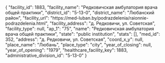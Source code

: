 {
    "facility_id": 1883,
    "facility_name": "Редковичская амбулатория врача общей практики",
    "district_id": "5-13-0",
    "district_name": "Любанский район",
    "facility_url": "https:\/\/med-luban.by\/podrazdelenia\/raionnie-podrazdelenia.html",
    "facility_address": "д. Редковичи, ул. Советская",
    "facility_type": null,
    "ap_1": "75",
    "name": "Редковичская амбулатория врача общей практики",
    "state": "public institution",
    "stats": [],
    "med_id": 352,
    "address": "д. Редковичи, ул. Советская",
    "coord_x_y": null,
    "place_name": "Любань",
    "place_type": "city",
    "year_of_closing": null,
    "year_of_opening": "1979",
    "healthcare_facility_key": 1883,
    "administrative_division_id": "5-13-0"
}